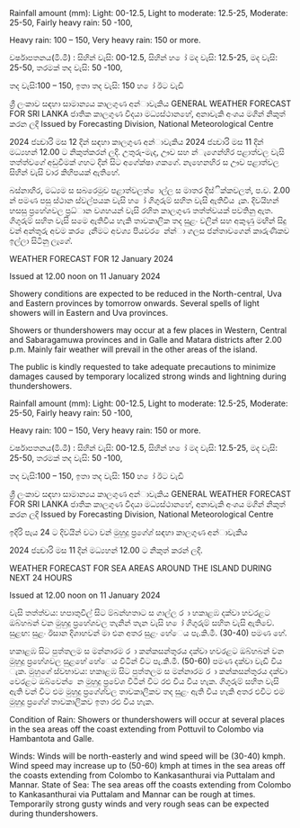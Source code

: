 Rainfall amount (mm): Light: 00-12.5, Light to moderate: 12.5-25, Moderate: 25-50, Fairly heavy rain: 50 -100,

Heavy rain: 100 – 150, Very heavy rain: 150 or more.

වර්ෂාපතනය(මි.මී) : සිහින් වැසි: 00-12.5, සිහින් හ ෝ මද වැසි: 12.5-25, මද වැසි: 25-50, තරමක් තද වැසි: 50 -100,

තද වැසි:100 – 150, ඉතා තද වැසි: 150 හ ෝ ඊට වැඩි

ශ්‍රී ලංකාව සඳහා සාමාන්‍යය කාලගුණ අන්‍ාවැකිය GENERAL WEATHER FORECAST FOR SRI LANKA ජාතික කාලගුණ විදයා මධ්‍යස්ථානහේ, අනාවැකි අංශය මගින් නිකුත් කරන ලදි Issued by Forecasting Division, National Meteorological Centre

2024 ජන්‍වාරි මස 12 දින්‍ සඳහා කාලගුණ අන්‍ාවැකිය 2024 ජන්‍වාරි මස 11 දින්‍ මධ්‍යහන්‍ 12.00 ට නිකුත්කරන්‍ ලදි. උතුරු-මැද, ඌව සහ න්‍ැගෙන්‍හිර පළාත්වල වැසි තත්ත්වගේ අඩුවීමක් ගහට දින්‍ සිට අගේක්ෂා ගකගේ. නැහෙනහිර ස ඌව පළාත්වල සිහින් වැසි වාර කිහිපයක් ඇතිහේ.

බස්නාහිර, මධ්‍යම ස සබරෙමුව පළාත්වලත් ොල්ල ස මාතර දිස්ික්කවලත්, ප.ව. 2.00 න් පමණ පසු ස්ථාන ස්වල්පයක වැසි හ ෝ ගිගුරුම් සහිත වැසි ඇතිවිය ැක. දිවයිහන් හසසු ප්‍රහේශවල ප්‍රධ්‍ාන වශහයන් වැසි රහිත කාලගුණ තත්ත්වයක් පවතිනු ඇත. ගිගුරුම් සහිත වැසි සමෙ ඇතිවිය හැකි තාවකාලික තද සුළං වලින් සහ අකුණු මඟින් සිදු වන්‍ අන්‍තුරු අවම කර ෙැනීමට අවශ්‍ය පියවර ෙන්න්‍ා ගලස ජන්‍තාවගෙන් කාරුණිකව ඉල්ලා සිටිනු ලැගේ.

WEATHER FORECAST FOR 12 January 2024

Issued at 12.00 noon on 11 January 2024

Showery conditions are expected to be reduced in the North-central, Uva and Eastern provinces by tomorrow onwards. Several spells of light showers will in Eastern and Uva provinces.

Showers or thundershowers may occur at a few places in Western, Central and Sabaragamuwa provinces and in Galle and Matara districts after 2.00 p.m. Mainly fair weather will prevail in the other areas of the island.

The public is kindly requested to take adequate precautions to minimize damages caused by temporary localized strong winds and lightning during thundershowers.

Rainfall amount (mm): Light: 00-12.5, Light to moderate: 12.5-25, Moderate: 25-50, Fairly heavy rain: 50 -100,

Heavy rain: 100 – 150, Very heavy rain: 150 or more.

වර්ෂාපතනය(මි.මී) : සිහින් වැසි: 00-12.5, සිහින් හ ෝ මද වැසි: 12.5-25, මද වැසි: 25-50, තරමක් තද වැසි: 50 -100,

තද වැසි:100 – 150, ඉතා තද වැසි: 150 හ ෝ ඊට වැඩි

ශ්‍රී ලංකාව සඳහා සාමාන්‍යය කාලගුණ අන්‍ාවැකිය GENERAL WEATHER FORECAST FOR SRI LANKA ජාතික කාලගුණ විදයා මධ්‍යස්ථානහේ, අනාවැකි අංශය මගින් නිකුත් කරන ලදි Issued by Forecasting Division, National Meteorological Centre

ඉදිරි පැය 24 ට දිවයින්‍ වටා වන්‍ මුහුදු ප්‍රගේශ්‍ සඳහා කාලගුණ අන්‍ාවැකිය

2024 ජන්‍වාරි මස 11 දින්‍ මධ්‍යහන්‍ 12.00 ට නිකුත් කරන්‍ ලදි.

WEATHER FORECAST FOR SEA AREAS AROUND THE ISLAND DURING NEXT 24 HOURS

Issued at 12.00 noon on 11 January 2024

වැසි තත්ත්වය: හපාතුවිල් සිට ම්බන්හතාට ස ගාල්ල ර ා හකාළඹ දක්වා හවරළට ඔබ්හබන් වන මුහුදු ප්‍රහේශවල තැනින් තැන වැසි හ ෝ ගිගුරුම් සහිත වැසි ඇතිවේ. සුළඟ: සුළං ඊසාන දිශාහවන් මා එන අතර සුළං හේෙය පැ.කි.මී. (30-40) පමණ හේ.

හකාළඹ සිට පුත්තලම ස මන්නාරම ර ා කන්කසන්තුරය දක්වා හවරළට ඔබ්හබන් වන මුහුදු ප්‍රහේශවල සුළහේ හේෙය විටින් විට පැ.කි.මී. (50-60) පමණ දක්වා වැඩි විය ැක. මුහුගේ ස්වභාවය: හකාළඹ සිට පුත්තලම ස මන්නාරම ර ා කන්කසන්තුරය දක්වා වෙරළට ඔබ්වෙන් ෙන මුහුදු ප්‍රවේශ විටින් විට රළු විය විය හැක. ගිගුරුම් සහිත වැසි ඇති වන්‍ විට එම මුහුදු ප්‍රගේශ්‍වල තාවකාලිකව තද සුළං ඇති විය හැකි අතර එවිට එම මුහුදු ප්‍රගේශ්‍ තාවකාලිකව ඉතා රළු විය හැක.

Condition of Rain: Showers or thundershowers will occur at several places in the sea areas off the coast extending from Pottuvil to Colombo via Hambantota and Galle.

Winds: Winds will be north-easterly and wind speed will be (30-40) kmph. Wind speed may increase up to (50-60) kmph at times in the sea areas off the coasts extending from Colombo to Kankasanthurai via Puttalam and Mannar. State of Sea: The sea areas off the coasts extending from Colombo to Kankasanthurai via Puttalam and Mannar can be rough at times. Temporarily strong gusty winds and very rough seas can be expected during thundershowers.
